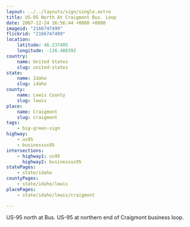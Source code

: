 ```yaml
---
layout: ../../layouts/sign/single.astro
title: US-95 North At Craigmont Bus. Loop
date: 2007-12-24 16:56:44 +0000 +0000
imageid: "2166747499"
flickrid: "2166747499"
location:
    latitude: 46.237405
    longitude: -116.488392
country:
    name: United States
    slug: united-states
state:
    name: Idaho
    slug: idaho
county:
    name: Lewis County
    slug: lewis
place:
    name: Craigmont
    slug: craigmont
tags:
    - big-green-sign
highway:
    - us95
    - businessus95
intersections:
    - highway1: us95
      highway2: businessus95
statePages:
    - state/idaho
countyPages:
    - state/idaho/lewis
placePages:
    - state/idaho/lewis/craigmont

---
```

US-95 north at Bus. US-95 at northern end of Craigmont business loop.